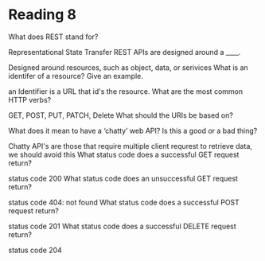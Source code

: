 # Reading 8
What does REST stand for?

Representational State Transfer
REST APIs are designed around a ____.

Designed around resources, such as object, data, or serivices
What is an identifer of a resource? Give an example.

an Identifier is a URL that id's the resource. 
What are the most common HTTP verbs?

GET, POST, PUT, PATCH, Delete
What should the URIs be based on?


What does it mean to have a ‘chatty’ web API? Is this a good or a bad thing?

Chatty API's are those that require multiple client requrest to retrieve data, we should avoid this
What status code does a successful GET request return?

status code 200
What status code does an unsuccessful GET request return?

status code 404: not found
What status code does a successful POST request return?

status code 201
What status code does a successful DELETE request return?

status code 204